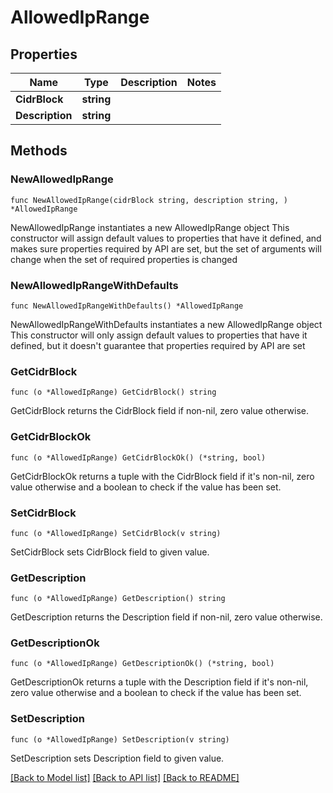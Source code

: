 # AllowedIpRange

## Properties

Name | Type | Description | Notes
------------ | ------------- | ------------- | -------------
**CidrBlock** | **string** |  | 
**Description** | **string** |  | 

## Methods

### NewAllowedIpRange

`func NewAllowedIpRange(cidrBlock string, description string, ) *AllowedIpRange`

NewAllowedIpRange instantiates a new AllowedIpRange object
This constructor will assign default values to properties that have it defined,
and makes sure properties required by API are set, but the set of arguments
will change when the set of required properties is changed

### NewAllowedIpRangeWithDefaults

`func NewAllowedIpRangeWithDefaults() *AllowedIpRange`

NewAllowedIpRangeWithDefaults instantiates a new AllowedIpRange object
This constructor will only assign default values to properties that have it defined,
but it doesn't guarantee that properties required by API are set

### GetCidrBlock

`func (o *AllowedIpRange) GetCidrBlock() string`

GetCidrBlock returns the CidrBlock field if non-nil, zero value otherwise.

### GetCidrBlockOk

`func (o *AllowedIpRange) GetCidrBlockOk() (*string, bool)`

GetCidrBlockOk returns a tuple with the CidrBlock field if it's non-nil, zero value otherwise
and a boolean to check if the value has been set.

### SetCidrBlock

`func (o *AllowedIpRange) SetCidrBlock(v string)`

SetCidrBlock sets CidrBlock field to given value.


### GetDescription

`func (o *AllowedIpRange) GetDescription() string`

GetDescription returns the Description field if non-nil, zero value otherwise.

### GetDescriptionOk

`func (o *AllowedIpRange) GetDescriptionOk() (*string, bool)`

GetDescriptionOk returns a tuple with the Description field if it's non-nil, zero value otherwise
and a boolean to check if the value has been set.

### SetDescription

`func (o *AllowedIpRange) SetDescription(v string)`

SetDescription sets Description field to given value.



[[Back to Model list]](../README.md#documentation-for-models) [[Back to API list]](../README.md#documentation-for-api-endpoints) [[Back to README]](../README.md)


